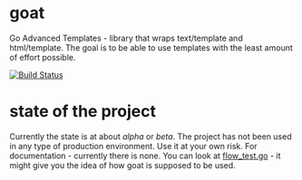 goat
====

Go Advanced Templates - library that wraps text/template and html/template. The
goal is to be able to use templates with the least amount of effort possible.

[![Build Status](https://travis-ci.org/open-things/goat.png?branch=master)](https://travis-ci.org/open-things/goat)

state of the project
====================

Currently the state is at about _alpha_ or _beta_. The project has not been
used in any type of production environment. Use it at your own risk. For
documentation - currently there is none. You can look at
[flow_test.go](flow_test.go) - it might give you the idea of how goat is
supposed to be used.
